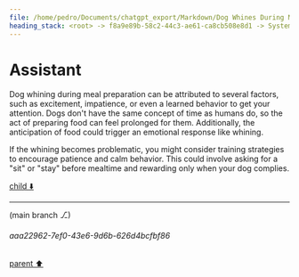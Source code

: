 ```yaml
---
file: /home/pedro/Documents/chatgpt_export/Markdown/Dog Whines During Meal prep.md
heading_stack: <root> -> f8a9e89b-58c2-44c3-ae61-ca8cb508e8d1 -> System -> 882793de-a7d7-4ec2-9c24-e27974f49f8d -> System -> aaa28ef5-747b-461e-aad6-8dbc6e13b2c4 -> User -> 59a2bcdc-4eb0-4876-b731-6b267724b266 -> Assistant
---
```

# Assistant

Dog whining during meal preparation can be attributed to several factors, such as excitement, impatience, or even a learned behavior to get your attention. Dogs don't have the same concept of time as humans do, so the act of preparing food can feel prolonged for them. Additionally, the anticipation of food could trigger an emotional response like whining. 

If the whining becomes problematic, you might consider training strategies to encourage patience and calm behavior. This could involve asking for a "sit" or "stay" before mealtime and rewarding only when your dog complies.

[child ⬇️](#aaa22962-7ef0-43e6-9d6b-626d4bcfbf86)

---

(main branch ⎇)
###### aaa22962-7ef0-43e6-9d6b-626d4bcfbf86
[parent ⬆️](#59a2bcdc-4eb0-4876-b731-6b267724b266)
